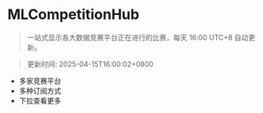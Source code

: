 # MLCompetitionHub

> 一站式显示各大数据竞赛平台正在进行的比赛，每天 16:00 UTC+8 自动更新。
  
> 更新时间: 2025-04-15T16:00:02+0800 

* 多家竞赛平台
* 多种订阅方式
* 下拉查看更多